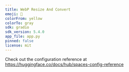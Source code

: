 ```yaml
---
title: WebP Resize And Convert
emoji: 🏢
colorFrom: yellow
colorTo: gray
sdk: gradio
sdk_version: 5.4.0
app_file: app.py
pinned: false
license: mit
---
```


Check out the configuration reference at https://huggingface.co/docs/hub/spaces-config-reference
